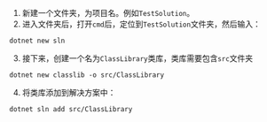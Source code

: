 1. 新建一个文件夹，为项目名。例如`TestSolution`。
2. 进入文件夹后，打开`cmd`后，定位到`TestSolution`文件夹，然后输入：

```
dotnet new sln

```

3. 接下来，创建一个名为`ClassLibrary`类库，类库需要包含`src`文件夹

```
dotnet new classlib -o src/ClassLibrary

```

4. 将类库添加到解决方案中：

```
dotnet sln add src/ClassLibrary

```

